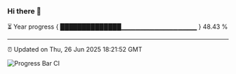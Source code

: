 ### Hi there 👋

⏳ Year progress { ██████████████▁▁▁▁▁▁▁▁▁▁▁▁▁▁▁▁ } 48.43 %

---

⏰ Updated on Thu, 26 Jun 2025 18:21:52 GMT

![Progress Bar CI](https://github.com/liununu/liununu/workflows/Progress%20Bar%20CI/badge.svg)
